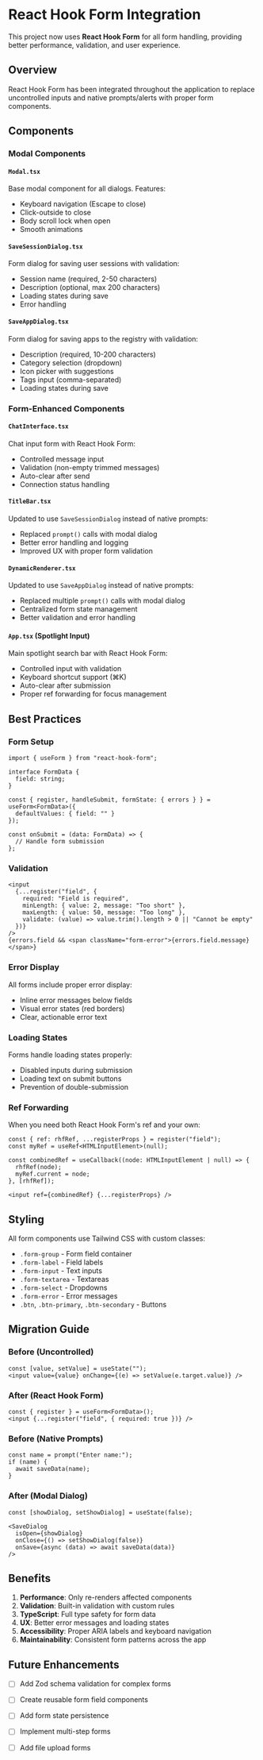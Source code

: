 # React Hook Form Integration

This project now uses **React Hook Form** for all form handling, providing better performance, validation, and user experience.

## Overview

React Hook Form has been integrated throughout the application to replace uncontrolled inputs and native prompts/alerts with proper form components.

## Components

### Modal Components

#### `Modal.tsx`
Base modal component for all dialogs. Features:
- Keyboard navigation (Escape to close)
- Click-outside to close
- Body scroll lock when open
- Smooth animations

#### `SaveSessionDialog.tsx`
Form dialog for saving user sessions with validation:
- Session name (required, 2-50 characters)
- Description (optional, max 200 characters)
- Loading states during save
- Error handling

#### `SaveAppDialog.tsx`
Form dialog for saving apps to the registry with validation:
- Description (required, 10-200 characters)
- Category selection (dropdown)
- Icon picker with suggestions
- Tags input (comma-separated)
- Loading states during save

### Form-Enhanced Components

#### `ChatInterface.tsx`
Chat input form with React Hook Form:
- Controlled message input
- Validation (non-empty trimmed messages)
- Auto-clear after send
- Connection status handling

#### `TitleBar.tsx`
Updated to use `SaveSessionDialog` instead of native prompts:
- Replaced `prompt()` calls with modal dialog
- Better error handling and logging
- Improved UX with proper form validation

#### `DynamicRenderer.tsx`
Updated to use `SaveAppDialog` instead of native prompts:
- Replaced multiple `prompt()` calls with modal dialog
- Centralized form state management
- Better validation and error handling

#### `App.tsx` (Spotlight Input)
Main spotlight search bar with React Hook Form:
- Controlled input with validation
- Keyboard shortcut support (⌘K)
- Auto-clear after submission
- Proper ref forwarding for focus management

## Best Practices

### Form Setup

```tsx
import { useForm } from "react-hook-form";

interface FormData {
  field: string;
}

const { register, handleSubmit, formState: { errors } } = useForm<FormData>({
  defaultValues: { field: "" }
});

const onSubmit = (data: FormData) => {
  // Handle form submission
};
```

### Validation

```tsx
<input
  {...register("field", {
    required: "Field is required",
    minLength: { value: 2, message: "Too short" },
    maxLength: { value: 50, message: "Too long" },
    validate: (value) => value.trim().length > 0 || "Cannot be empty"
  })}
/>
{errors.field && <span className="form-error">{errors.field.message}</span>}
```

### Error Display

All forms include proper error display:
- Inline error messages below fields
- Visual error states (red borders)
- Clear, actionable error text

### Loading States

Forms handle loading states properly:
- Disabled inputs during submission
- Loading text on submit buttons
- Prevention of double-submission

### Ref Forwarding

When you need both React Hook Form's ref and your own:

```tsx
const { ref: rhfRef, ...registerProps } = register("field");
const myRef = useRef<HTMLInputElement>(null);

const combinedRef = useCallback((node: HTMLInputElement | null) => {
  rhfRef(node);
  myRef.current = node;
}, [rhfRef]);

<input ref={combinedRef} {...registerProps} />
```

## Styling

All form components use Tailwind CSS with custom classes:
- `.form-group` - Form field container
- `.form-label` - Field labels
- `.form-input` - Text inputs
- `.form-textarea` - Textareas
- `.form-select` - Dropdowns
- `.form-error` - Error messages
- `.btn`, `.btn-primary`, `.btn-secondary` - Buttons

## Migration Guide

### Before (Uncontrolled)
```tsx
const [value, setValue] = useState("");
<input value={value} onChange={(e) => setValue(e.target.value)} />
```

### After (React Hook Form)
```tsx
const { register } = useForm<FormData>();
<input {...register("field", { required: true })} />
```

### Before (Native Prompts)
```tsx
const name = prompt("Enter name:");
if (name) {
  await saveData(name);
}
```

### After (Modal Dialog)
```tsx
const [showDialog, setShowDialog] = useState(false);

<SaveDialog
  isOpen={showDialog}
  onClose={() => setShowDialog(false)}
  onSave={async (data) => await saveData(data)}
/>
```

## Benefits

1. **Performance**: Only re-renders affected components
2. **Validation**: Built-in validation with custom rules
3. **TypeScript**: Full type safety for form data
4. **UX**: Better error messages and loading states
5. **Accessibility**: Proper ARIA labels and keyboard navigation
6. **Maintainability**: Consistent form patterns across the app

## Future Enhancements

- [ ] Add Zod schema validation for complex forms
- [ ] Create reusable form field components
- [ ] Add form state persistence
- [ ] Implement multi-step forms
- [ ] Add file upload forms

